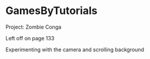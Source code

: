 # GamesByTutorials

Project:  Zombie Conga

Left off on page 133

Experimenting with the camera and scrolling background
